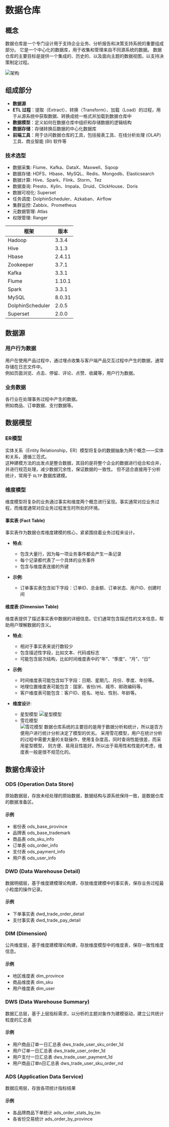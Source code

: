 # 数据仓库

## 概念
数据仓库是一个专门设计用于支持企业业务、分析报告和决策支持系统的重要组成部分。
它是一个中心化的数据库，用于收集和管理来自不同源系统的数据。
数据仓库的主要目标是提供一个集成的、历史的、以及面向主题的数据视图，以支持决策制定过程。

![架构](imgs/数仓架构.png)

## 组成部分

- **数据源**
- **ETL 过程**：提取（Extract）、转换（Transform）、加载（Load）的过程，用于从源系统中获取数据、转换成统一格式并加载到数据仓库中
- **数据模型**：定义如何在数据仓库中组织和存储数据的逻辑结构
- **数据存储**：存储转换后数据的中心化数据库
- **前端工具**：用于访问数据仓库的工具，包括报表工具、在线分析处理 (OLAP) 工具、商业智能 (BI) 软件等

### 技术选型

- 数据采集: Flume、Kafka、DataX、Maxwell、Sqoop
- 数据存储: HDFS、Hbase、MySQL、Redis、Mongodb、Elasticsearch
- 数据计算: Hive、Spark、Flink、Storm、Tez
- 数据查询: Presto、Kylin、Impala、Druid、ClickHouse、Doris
- 数据可视化: Superset
- 任务调度: DolphinScheduler、Azkaban、Airflow
- 集群监控: Zabbix、Prometheus
- 元数据管理: Atlas
- 权限管理: Ranger

| 框架               | 版本     |
|------------------|--------|
| Hadoop           | 3.3.4  |
| Hive             | 3.1.3  |
| Hbase            | 2.4.11 |
| Zookeeper        | 3.7.1  |
| Kafka            | 3.3.1  |
| Flume            | 1.10.1 |
| Spark            | 3.3.1  |
| MySQL            | 8.0.31 |
| DolphinScheduler | 2.0.5  |
| Superset         | 2.0.0  |

## 数据源

### 用户行为数据

用户在使用产品过程中，通过埋点收集与客户端产品交互过程中产生的数据，通常存储在日志文件中。  
例如页面浏览、点击、停留、评论、点赞、收藏等，用户行为数据。

### 业务数据
各行业在处理事务过程中产生的数据。  
例如商品、订单数据、支付数据等。

## 数据模型

### ER模型
实体关系（Entity Relationship，ER）模型将复杂的数据抽象为两个概念——实体和关系，遵循三范式。  
这种建模方法的出发点是整合数据，其目的是将整个企业的数据进行组合和合并，并进行规范处理，减少数据冗余性，保证数据的一致性。
但不适合直接用于分析统计，常用于 `OLTP` 数据库建模。

### 维度模型
维度模型将复杂的业务通过事实和维度两个概念进行呈现。事实通常对应业务过程，而维度通常对应业务过程发生时所处的环境。

#### 事实表 (Fact Table)
事实表作为数据仓库维度建模的核心，紧紧围绕着业务过程来设计。

- **特点**:
    - 包含大量行，因为每一项业务事件都会产生一条记录
    - 每个记录都代表了一个具体的业务事件
    - 包含与维度表连接的外键

- **示例**:
    - 订单事实表包含如下字段：订单ID、总金额、订单状态、用户ID、创建时间

#### 维度表 (Dimension Table)
维度表提供了描述事实表中数据的详细信息。它们通常包含描述性的文本信息，帮助用户理解数据的含义。

- **特点**:
    - 相对于事实表来说行数较少
    - 包含描述性字段，比如文本、代码或标志
    - 可能包含层次结构，比如时间维度表中的“年”、“季度”、“月”、“日”

- **示例**:
    - 时间维度表可能包含如下字段：日期、星期几、月份、季度、年份等。
    - 地理位置维度表可能包含：国家、省份/州、城市、邮政编码等。
    - 客户维度表可能包含：客户ID、姓名、地址、性别、年龄等。

- **维度设计**:
    - 星型模型
      ![星型模型](imgs/星型模型.png)
    - 雪花模型  
      ![雪花模型](imgs/雪花模型.png)
  数据仓库系统的主要目的是用于数据分析和统计，所以是否方便用户进行统计分析决定了模型的优劣。
  采用雪花模型，用户在统计分析的过程中需要大量的关联操作，使用复杂度高，同时查询性能很差，而采用星型模型，
  则方便、易用且性能好。所以出于易用性和性能的考虑，维度表一般是很不规范化的。

## 数据仓库设计

### ODS (Operation Data Store)
原始数据层，存放未经处理的原始数据，数据结构与源系统保持一致，是数据仓库的数据准备区。

#### 示例
- 省份表 ods_base_province
- 品牌表 ods_base_trademark
- 商品表 ods_sku_info
- 订单表 ods_order_info
- 支付表 ods_payment_info
- 用户表 ods_user_info

### DWD (Data Warehouse Detail)
数据明细层，基于维度建模理论构建，存放维度建模中的事实表，保存业务过程最小粒度的操作记录。

#### 示例
- 下单事实表 dwd_trade_order_detail
- 支付事实表 dwd_trade_pay_detail

### DIM (Dimension)
公共维度层，基于维度建模理论构建，存放维度模型中的维度表，保存一致性维度信息。

#### 示例
- 地区维度表 dim_province
- 商品维度表 dim_sku
- 用户维度表 dim_user

### DWS (Data Warehouse Summary)
数据汇总层，基于上层指标需求，以分析的主题对象作为建模驱动，建立公共统计粒度的汇总表

#### 示例
- 用户商品订单一日汇总表 dws_trade_user_sku_order_1d
- 用户订单一日汇总表 dws_trade_user_order_1d
- 用户支付一日汇总表 dws_trade_user_payment_1d
- 用户商品订单n日汇总表 dws_trade_user_sku_order_nd

### ADS (Application Data Service)
数据应用层，存放各项统计指标结果

#### 示例
- 各品牌商品下单统计 ads_order_stats_by_tm
- 各省份交易统计 ads_order_by_province
